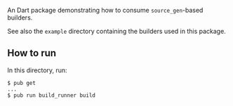 An Dart package demonstrating how to consume `source_gen`-based builders. 

See also the `example` directory containing the builders used in this package.

## How to run

In this directory, run:

```console
$ pub get
...
$ pub run build_runner build
```
